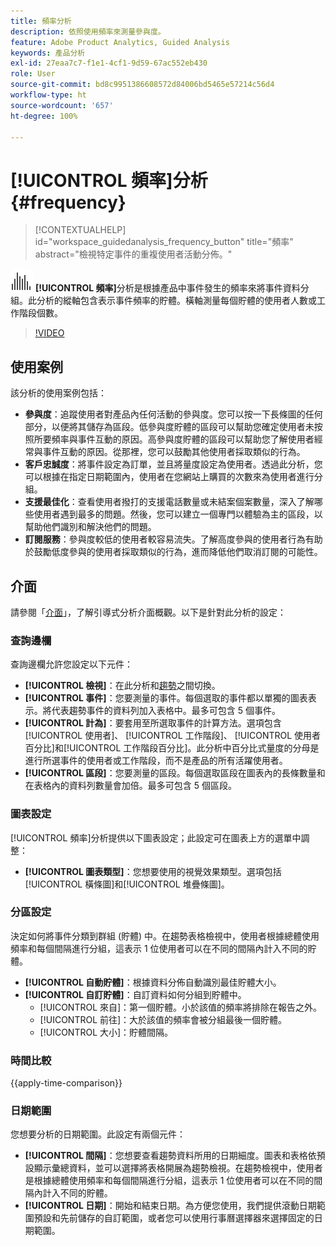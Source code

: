 ```yaml
---
title: 頻率分析
description: 依照使用頻率來測量參與度。
feature: Adobe Product Analytics, Guided Analysis
keywords: 產品分析
exl-id: 27eaa7c7-f1e1-4cf1-9d59-67ac552eb430
role: User
source-git-commit: bd8c9951386608572d84006bd5465e57214c56d4
workflow-type: ht
source-wordcount: '657'
ht-degree: 100%

---
```


# [!UICONTROL 頻率]分析 {#frequency}

<!-- markdownlint-disable MD034 -->

>[!CONTEXTUALHELP]
>id="workspace_guidedanalysis_frequency_button"
>title="頻率"
>abstract="檢視特定事件的重複使用者活動分佈。"

<!-- markdownlint-enable MD034 -->

![頻率](/help/assets/icons/Histogram.svg) **[!UICONTROL 頻率]**&#x200B;分析是根據產品中事件發生的頻率來將事件資料分組。此分析的縱軸包含表示事件頻率的貯體。橫軸測量每個貯體的使用者人數或工作階段個數。

>[!VIDEO](https://video.tv.adobe.com/v/3428089/?quality=12&learn=on)

## 使用案例

該分析的使用案例包括：

* **參與度**：追蹤使用者對產品內任何活動的參與度。您可以按一下長條圖的任何部分，以便將其儲存為區段。低參與度貯體的區段可以幫助您確定使用者未按照所要頻率與事件互動的原因。高參與度貯體的區段可以幫助您了解使用者經常與事件互動的原因。從那裡，您可以鼓勵其他使用者採取類似的行為。
* **客戶忠誠度**：將事件設定為訂單，並且將量度設定為使用者。透過此分析，您可以根據在指定日期範圍內，使用者在您網站上購買的次數來為使用者進行分組。
* **支援最佳化**：查看使用者撥打的支援電話數量或未結案個案數量，深入了解哪些使用者遇到最多的問題。然後，您可以建立一個專門以體驗為主的區段，以幫助他們識別和解決他們的問題。
* **訂閱服務**：參與度較低的使用者較容易流失。了解高度參與的使用者行為有助於鼓勵低度參與的使用者採取類似的行為，進而降低他們取消訂閱的可能性。

## 介面

請參閱「[介面](../overview.md#interface)」，了解引導式分析介面概觀。以下是針對此分析的設定：

### 查詢邊欄

查詢邊欄允許您設定以下元件：

* **[!UICONTROL 檢視]**：在此分析和[趨勢](trends.md)之間切換。
* **[!UICONTROL 事件]**：您要測量的事件。每個選取的事件都以單獨的圖表表示。將代表趨勢事件的資料列加入表格中。最多可包含 5 個事件。
* **[!UICONTROL 計為]**：要套用至所選取事件的計算方法。選項包含[!UICONTROL 使用者]、 [!UICONTROL 工作階段]、 [!UICONTROL 使用者百分比]和[!UICONTROL 工作階段百分比]。此分析中百分比式量度的分母是進行所選事件的使用者或工作階段，而不是產品的所有活躍使用者。
* **[!UICONTROL 區段]**：您要測量的區段。每個選取區段在圖表內的長條數量和在表格內的資料列數量會加倍。最多可包含 5 個區段。

### 圖表設定

[!UICONTROL 頻率]分析提供以下圖表設定；此設定可在圖表上方的選單中調整：

* **[!UICONTROL 圖表類型]**：您想要使用的視覺效果類型。選項包括[!UICONTROL 橫條圖]和[!UICONTROL 堆疊條圖]。

### 分區設定

決定如何將事件分類到群組 (貯體) 中。在趨勢表格檢視中，使用者根據總體使用頻率和每個間隔進行分組，這表示 1 位使用者可以在不同的間隔內計入不同的貯體。

* **[!UICONTROL 自動貯體]**：根據資料分佈自動識別最佳貯體大小。
* **[!UICONTROL 自訂貯體]**：自訂資料如何分組到貯體中。
   * [!UICONTROL 來自]：第一個貯體。小於該值的頻率將排除在報告之外。
   * [!UICONTROL 前往]：大於該值的頻率會被分組最後一個貯體。
   * [!UICONTROL 大小]：貯體間隔。

### 時間比較

{{apply-time-comparison}}

### 日期範圍

您想要分析的日期範圍。此設定有兩個元件：

* **[!UICONTROL 間隔]**：您想要查看趨勢資料所用的日期細度。圖表和表格依預設顯示彙總資料，並可以選擇將表格開展為趨勢檢視。在趨勢檢視中，使用者是根據總體使用頻率和每個間隔進行分組，這表示 1 位使用者可以在不同的間隔內計入不同的貯體。
* **[!UICONTROL 日期]**：開始和結束日期。為方便您使用，我們提供滾動日期範圍預設和先前儲存的自訂範圍，或者您可以使用行事曆選擇器來選擇固定的日期範圍。


<!--
## Example

See below foran example of the analysis.

![Frequency](../assets/frequency.png)

-->
